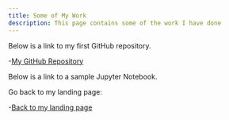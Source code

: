 ```yaml
---
title: Some of My Work
description: This page contains some of the work I have done
---
```


Below is a link to my first GitHub repository.

-[My GitHub Repository](https://github.com/bplymy/MyRepository)

Below is a link to a sample Jupyter Notebook.



Go back to my landing page:

-[Back to my landing page](https://bplymy.github.io)
